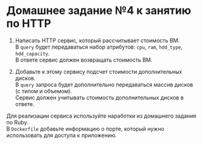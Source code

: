 # Домашнее задание №4 к занятию по HTTP

1. Написать HTTP сервис, который рассчитывает стоимость ВМ. \
В `query` будет передаваться набор атрибутов: `cpu`, `ram`, `hdd_type`, `hdd_capacity`. \
В ответе сервис должен возвращать стоимость ВМ.

2. Добавьте к этому сервису подсчет стоимости дополнительных дисков. \
В `query` запроса будет дополнительно передаваться массив дисков (с типом и объемом). \
Сервис должен учитывать стоимость дополнительных дисков в ответе.

Для реализации сервиса используйте наработки из домашнего задания по Ruby. \
В `Dockerfile` добавьте информацию о порте, который нужно использовать для доступа к приложению.
